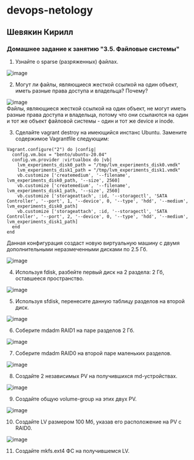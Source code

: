 # devops-netology  
## Шевякин Кирилл  

### Домашнее задание к занятию "3.5. Файловые системы"
  
1) Узнайте о sparse (разряженных) файлах.  

![image](https://user-images.githubusercontent.com/93198418/151925249-1a25a88b-bb33-410b-8c94-a4e8db44d7b3.png)  

2) Могут ли файлы, являющиеся жесткой ссылкой на один объект, иметь разные права доступа и владельца? Почему?  

![image](https://user-images.githubusercontent.com/93198418/151926482-8b426d23-8551-4597-ae2b-8b5cf5c6c60e.png)  
Файлы, являющиеся жесткой ссылкой на один объект, не могут иметь разные права доступа и владельца, потому что они ссылаются на один и тот же объект файловой системы - один и тот же device и inode.  

3) Сделайте vagrant destroy на имеющийся инстанс Ubuntu. Замените содержимое Vagrantfile следующим:

```
Vagrant.configure("2") do |config|
  config.vm.box = "bento/ubuntu-20.04"
  config.vm.provider :virtualbox do |vb|
    lvm_experiments_disk0_path = "/tmp/lvm_experiments_disk0.vmdk"
    lvm_experiments_disk1_path = "/tmp/lvm_experiments_disk1.vmdk"
    vb.customize ['createmedium', '--filename', lvm_experiments_disk0_path, '--size', 2560]
    vb.customize ['createmedium', '--filename', lvm_experiments_disk1_path, '--size', 2560]
    vb.customize ['storageattach', :id, '--storagectl', 'SATA Controller', '--port', 1, '--device', 0, '--type', 'hdd', '--medium', lvm_experiments_disk0_path]
    vb.customize ['storageattach', :id, '--storagectl', 'SATA Controller', '--port', 2, '--device', 0, '--type', 'hdd', '--medium', lvm_experiments_disk1_path]
  end
end
```  
Данная конфигурация создаст новую виртуальную машину с двумя дополнительными неразмеченными дисками по 2.5 Гб.  

![image](https://user-images.githubusercontent.com/93198418/151956362-8ebb643f-d130-461e-a386-e019be24a591.png)  

4) Используя fdisk, разбейте первый диск на 2 раздела: 2 Гб, оставшееся пространство.  

![image](https://user-images.githubusercontent.com/93198418/151962007-5d950874-763f-454b-97d8-11d158230dec.png)  

5) Используя sfdisk, перенесите данную таблицу разделов на второй диск.  

![image](https://user-images.githubusercontent.com/93198418/151963973-ef3aa576-67a2-4e5a-89ac-c6fefcd1e335.png)  

6) Соберите mdadm RAID1 на паре разделов 2 Гб.

![image](https://user-images.githubusercontent.com/93198418/151971875-cf0fc4c4-81c2-4953-aeab-f957291d0a77.png)  

7) Соберите mdadm RAID0 на второй паре маленьких разделов.

![image](https://user-images.githubusercontent.com/93198418/151974420-a89af1bb-9b34-4ecd-9e3f-dcd7496561b3.png)  

8) Создайте 2 независимых PV на получившихся md-устройствах.

![image](https://user-images.githubusercontent.com/93198418/151976247-e056f89c-04e7-483c-ab23-cf5399d7bbb1.png)  

9) Создайте общую volume-group на этих двух PV.  

![image](https://user-images.githubusercontent.com/93198418/151976793-23c4127e-6f20-4b39-836c-1569bb4e2244.png)  

10) Создайте LV размером 100 Мб, указав его расположение на PV с RAID0.

![image](https://user-images.githubusercontent.com/93198418/151979884-479362a8-7f6b-49b2-bf0e-8851040ef3a9.png)  

11) Создайте mkfs.ext4 ФС на получившемся LV.







